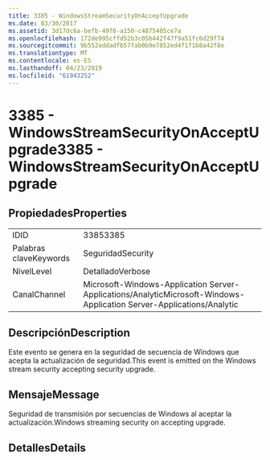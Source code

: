 ```yaml
---
title: 3385 - WindowsStreamSecurityOnAcceptUpgrade
ms.date: 03/30/2017
ms.assetid: 3d17dc6a-befb-49f0-a150-c4875405ce7a
ms.openlocfilehash: 172de995cffd52b3c05b442f47f9a51fc6d29f74
ms.sourcegitcommit: 9b552addadfb57fab0b9e7852ed4f1f1b8a42f8e
ms.translationtype: MT
ms.contentlocale: es-ES
ms.lasthandoff: 04/23/2019
ms.locfileid: "61943252"
---
```

# <a name="3385---windowsstreamsecurityonacceptupgrade"></a><span data-ttu-id="cf01d-102">3385 - WindowsStreamSecurityOnAcceptUpgrade</span><span class="sxs-lookup"><span data-stu-id="cf01d-102">3385 - WindowsStreamSecurityOnAcceptUpgrade</span></span>
## <a name="properties"></a><span data-ttu-id="cf01d-103">Propiedades</span><span class="sxs-lookup"><span data-stu-id="cf01d-103">Properties</span></span>  
  
|||  
|-|-|  
|<span data-ttu-id="cf01d-104">ID</span><span class="sxs-lookup"><span data-stu-id="cf01d-104">ID</span></span>|<span data-ttu-id="cf01d-105">3385</span><span class="sxs-lookup"><span data-stu-id="cf01d-105">3385</span></span>|  
|<span data-ttu-id="cf01d-106">Palabras clave</span><span class="sxs-lookup"><span data-stu-id="cf01d-106">Keywords</span></span>|<span data-ttu-id="cf01d-107">Seguridad</span><span class="sxs-lookup"><span data-stu-id="cf01d-107">Security</span></span>|  
|<span data-ttu-id="cf01d-108">Nivel</span><span class="sxs-lookup"><span data-stu-id="cf01d-108">Level</span></span>|<span data-ttu-id="cf01d-109">Detallado</span><span class="sxs-lookup"><span data-stu-id="cf01d-109">Verbose</span></span>|  
|<span data-ttu-id="cf01d-110">Canal</span><span class="sxs-lookup"><span data-stu-id="cf01d-110">Channel</span></span>|<span data-ttu-id="cf01d-111">Microsoft-Windows-Application Server-Applications/Analytic</span><span class="sxs-lookup"><span data-stu-id="cf01d-111">Microsoft-Windows-Application Server-Applications/Analytic</span></span>|  
  
## <a name="description"></a><span data-ttu-id="cf01d-112">Descripción</span><span class="sxs-lookup"><span data-stu-id="cf01d-112">Description</span></span>  
 <span data-ttu-id="cf01d-113">Este evento se genera en la seguridad de secuencia de Windows que acepta la actualización de seguridad.</span><span class="sxs-lookup"><span data-stu-id="cf01d-113">This event is emitted on the Windows stream security accepting security upgrade.</span></span>  
  
## <a name="message"></a><span data-ttu-id="cf01d-114">Mensaje</span><span class="sxs-lookup"><span data-stu-id="cf01d-114">Message</span></span>  
 <span data-ttu-id="cf01d-115">Seguridad de transmisión por secuencias de Windows al aceptar la actualización.</span><span class="sxs-lookup"><span data-stu-id="cf01d-115">Windows streaming security on accepting upgrade.</span></span>  
  
## <a name="details"></a><span data-ttu-id="cf01d-116">Detalles</span><span class="sxs-lookup"><span data-stu-id="cf01d-116">Details</span></span>

